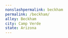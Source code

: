 ```yaml
---
﻿nonslashpermalink: beckham
permalink: /beckham/
alley: Beckham
city: Camp Verde
state: Arizona
---
```

